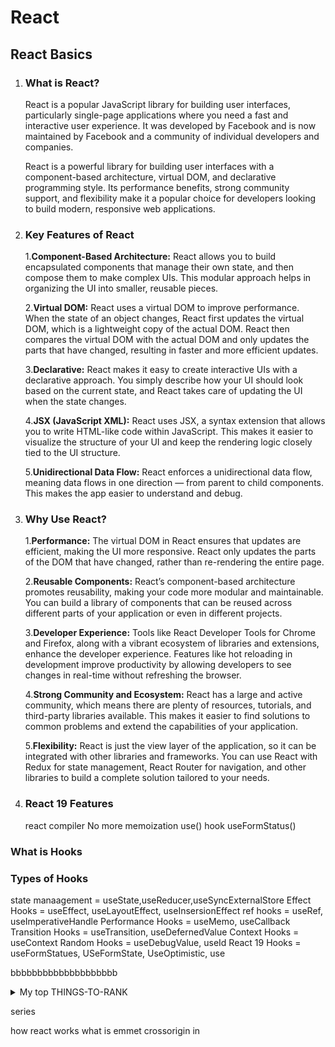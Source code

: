 


# React

## React Basics

1.  ### What is React?

    React is a popular JavaScript library for building user interfaces, particularly single-page applications where you need a fast and interactive user experience. It was developed by Facebook and is now maintained by Facebook and a community of individual developers and companies.

    React is a powerful library for building user interfaces with a component-based architecture, virtual DOM, and declarative programming style. Its performance benefits, strong community support, and flexibility make it a popular choice for developers looking to build modern, responsive web applications.

2. ### Key Features of React
    
    1.**Component-Based Architecture:** React allows you to build encapsulated components that manage their own state, and then compose them to make complex UIs. This modular approach helps in organizing the UI into smaller, reusable pieces.

    2.**Virtual DOM:** React uses a virtual DOM to improve performance. When the state of an object changes, React first updates the virtual DOM, which is a lightweight copy of the actual DOM. React then compares the virtual DOM with the actual DOM and only updates the parts that have changed, resulting in faster and more efficient updates.

    3.**Declarative:** React makes it easy to create interactive UIs with a declarative approach. You simply describe how your UI should look based on the current state, and React takes care of updating the UI when the state changes.

    4.**JSX (JavaScript XML):** React uses JSX, a syntax extension that allows you to write HTML-like code within JavaScript. This makes it easier to visualize the structure of your UI and keep the rendering logic closely tied to the UI structure.

    5.**Unidirectional Data Flow:** React enforces a unidirectional data flow, meaning data flows in one direction — from parent to child components. This makes the app easier to understand and debug.


3. ### Why Use React?
    1.**Performance:** The virtual DOM in React ensures that updates are efficient, making the UI more responsive. React only updates the parts of the DOM that have changed, rather than re-rendering the entire page.

    2.**Reusable Components:** React’s component-based architecture promotes reusability, making your code more modular and maintainable. You can build a library of components that can be reused across different parts of your application or even in different projects.

    3.**Developer Experience:** Tools like React Developer Tools for Chrome and Firefox, along with a vibrant ecosystem of libraries and extensions, enhance the developer experience. Features like hot reloading in development improve productivity by allowing developers to see changes in real-time without refreshing the browser.

    4.**Strong Community and Ecosystem:** React has a large and active community, which means there are plenty of resources, tutorials, and third-party libraries available. This makes it easier to find solutions to common problems and extend the capabilities of your application.

    5.**Flexibility:** React is just the view layer of the application, so it can be integrated with other libraries and frameworks. You can use React with Redux for state management, React Router for navigation, and other libraries to build a complete solution tailored to your needs.

4. ### React 19 Features
    react compiler
    No more memoization
    use() hook
    useFormStatus()

### What is Hooks


### Types of Hooks
state manaagement = useState,useReducer,useSyncExternalStore
Effect Hooks = useEffect, useLayoutEffect, useInsersionEffect
ref hooks = useRef, useImperativeHandle
Performance Hooks = useMemo, useCallback
Transition Hooks = useTransition, useDefernedValue
Context Hooks = useContext
Random Hooks = useDebugValue, useId
React 19 Hooks = useFormStatues, USeFormState, UseOptimistic, use



bbbbbbbbbbbbbbbbbbbb<details>
dfdffffffffffffffffffffffffffffffffff
<summary>My top THINGS-TO-RANK</summary>

YOUR TABLE

</details>

series

how react works
what is emmet
crossorigin in <script> tag
react and react-dom packages
render vs return 
async and defer

ffffff

react and react dom
event handlers
react props
controlled and uncontrolled elements
babel
class vs function
render
immutable
create-react-app
state - state rules

life cycle methods
1.constructor
2.render.
3.componentdidmount
4.componentdidupdate
5.componentwillunmound




bbbbbbbbbbbbbbbbbbbb
components
jsx
props
composition
rendering
virtual dom
diffing or diffs
reconciliation
event handling
states
controlled and uncontrolled components
types of hooks(state hooks, context hools, ref hooks, effect hooks , performance hooks)
purity
portals
suspense
error boundaries


## React Router

what is react router and why?
<BrowserRouter/>
<HashRouter/>
<Routes/>
<Route/>
<Link/>
<NavLink/>


url parameters vs search parameters
useParams, useSearchParams hook

relative path vs absolute path(it has '/')
default route <Route path="*" element={<notFound/>}>
useNavigate
useLocation()

nested route
descented routed
<outlet>
index route

dynamic routing
dynamic import
static bundling
code splitting
react.lazy
suspense
code bundling
protected routes
public routes
role based routes
